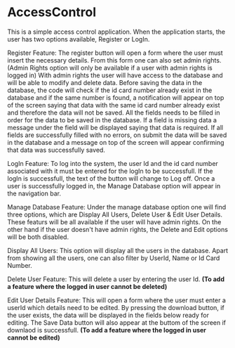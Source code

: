 # AccessControl
This is a simple access control application.
When the application starts, the user has two options available, Register or LogIn.

Register Feature:
The register button will open a form where the user must insert the necessary details. From this form one can also set admin rights. (Admin Rights option will only be available if a user with admin rights is logged in) With admin rights the user will have access to the database and will be able to modify and delete data. Before saving the data in the database, the code will check if the id card number already exist in the database and if the same number is found, a notification will appear on top of the screen saying that data with the same id card number already exist and therefore the data will not be saved. All the fields needs to be filled in order for the data to be saved in the database. If a field is missing data a message under the field will be displayed saying that data is required. If all fields are successfully filled with no errors, on submit the data will be saved in the database and a message on top of the screen will appear confirming that data was successfully saved. 

LogIn Feature:
To log into the system, the user Id and the id card number associated with it must be entered for the logIn to be successfull. If the logIn is successfull, the text of the button will change to Log off. Once a user is successfully logged in, the Manage Database option will appear in the navigation bar.

Manage Database Feature:
Under the manage database option one will find three options, which are Display All Users, Delete User & Edit User Details. These featurs will be all available if the user will have admin rights. On the other hand if the user doesn't have admin rights, the Delete and Edit options will be both disabled.

Display All Users:
This option will display all the users in the database. Apart from showing all the users, one can also filter by UserId, Name or Id Card Number. 

Delete User Feature:
This will delete a user by entering the user Id. **(To add a feature where the logged in user cannot be deleted)**

Edit User Details Feature:
This will open a form where the user must enter a userId which details need to be edited. By pressing the download button, if the user exists, the data will be displayed in the fields below ready for editing. The Save Data button will also appear at the buttom of the screen if downlaod is successfull. **(To add a feature where the logged in user cannot be edited)**



